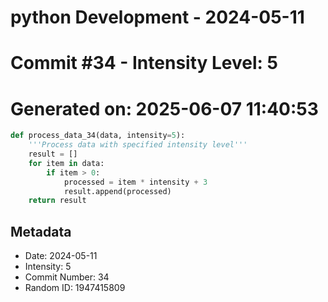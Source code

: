 ﻿# python Development - 2024-05-11
# Commit #34 - Intensity Level: 5
# Generated on: 2025-06-07 11:40:53
```python
def process_data_34(data, intensity=5):
    '''Process data with specified intensity level'''
    result = []
    for item in data:
        if item > 0:
            processed = item * intensity + 3
            result.append(processed)
    return result
```
## Metadata
- Date: 2024-05-11
- Intensity: 5
- Commit Number: 34
- Random ID: 1947415809
